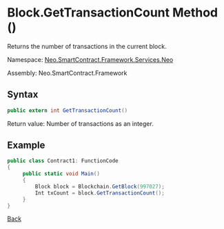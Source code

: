 # Block.GetTransactionCount Method ()

Returns the number of transactions in the current block.

Namespace: [Neo.SmartContract.Framework.Services.Neo](../../neo.md)

Assembly: Neo.SmartContract.Framework

## Syntax

```c#
public extern int GetTransactionCount()
```

Return value: Number of transactions as an integer.

## Example

```c#
public class Contract1: FunctionCode
{
     public static void Main()
     {
         Block block = Blockchain.GetBlock(997027);
         Int txCount = block.GetTransactionCount();
     }
}
```



[Back](../Block.md)
